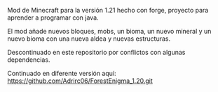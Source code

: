 Mod de Minecraft para la versión 1.21 hecho con forge, proyecto para aprender a programar con java.

El mod añade nuevos bloques, mobs, un bioma, un nuevo mineral y un nuevo bioma con una nueva aldea y nuevas estructuras.

Descontinuado en este repositorio por conflictos con algunas dependencias. 

Continuado en diferente versión aquí: https://github.com/Adrirc06/ForestEnigma_1.20.git
